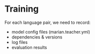 # Training

For each language pair, we need to record:
- model config files (marian.teacher.yml)
- dependencies & versions
- log files
- evaluation results
